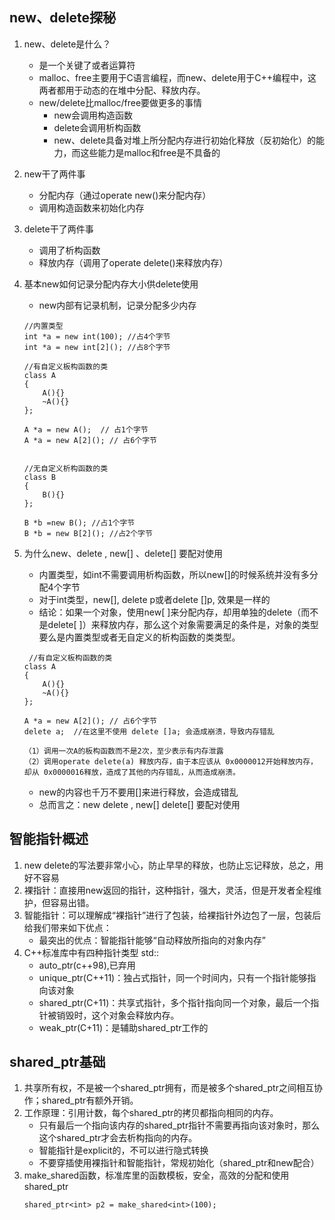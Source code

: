 ## new、delete探秘
1. new、delete是什么？
   * 是一个关键了或者运算符
   * malloc、free主要用于C语言编程，而new、delete用于C++编程中，这两者都用于动态的在堆中分配、释放内存。
   * new/delete比malloc/free要做更多的事情
     * new会调用构造函数
     * delete会调用析构函数
     * new、delete具备对堆上所分配内存进行初始化释放（反初始化）的能力，而这些能力是malloc和free是不具备的
2. new干了两件事
   * 分配内存（通过operate new()来分配内存）
   * 调用构造函数来初始化内存
3. delete干了两件事
   * 调用了析构函数
   * 释放内存（调用了operate delete()来释放内存）
4. 基本new如何记录分配内存大小供delete使用
   * new内部有记录机制，记录分配多少内存
   ```
   //内置类型
   int *a = new int(100); //占4个字节
   int *a = new int[2](); //占8个字节

   //有自定义板构函数的类
   class A
   {
       A(){}
       ~A(){}
   };

   A *a = new A();  // 占1个字节
   A *a = new A[2](); // 占6个字节


   //无自定义析构函数的类
   class B
   {
       B(){}
   };

   B *b =new B(); //占1个字节
   B *b = new B[2](); //占2个字节 
   ```

5. 为什么new、delete , new[] 、delete[] 要配对使用
   * 内置类型，如int不需要调用析构函数，所以new[]的时候系统并没有多分配4个字节
   * 对于int类型，new[], delete p或者delete []p, 效果是一样的
   * 结论：如果一个对象，使用new[ ]来分配内存，却用单独的delete（而不是delete[ ]）来释放内存，那么这个对象需要满足的条件是，对象的类型要么是内置类型或者无自定义的析构函数的类类型。
   ```
    //有自定义板构函数的类
   class A
   {
       A(){}
       ~A(){}
   };

   A *a = new A[2](); // 占6个字节
   delete a;  //在这里不使用 delete []a; 会造成崩溃，导致内存错乱

   （1）调用一次A的板构函数而不是2次，至少表示有内存泄露
   （2）调用operate delete(a) 释放内存，由于本应该从 0x0000012开始释放内存，却从 0x0000016释放，造成了其他的内存错乱，从而造成崩溃。
   ```
   * new的内容也千万不要用[]来进行释放，会造成错乱
   * 总而言之：new delete , new[] delete[] 要配对使用

## 智能指针概述

1. new delete的写法要非常小心，防止早早的释放，也防止忘记释放，总之，用好不容易
2. 裸指针：直接用new返回的指针，这种指针，强大，灵活，但是开发者全程维护，但容易出错。
3. 智能指针：可以理解成“裸指针”进行了包装，给裸指针外边包了一层，包装后给我们带来如下优点：
   * 最突出的优点：智能指针能够“自动释放所指向的对象内存”
4. C++标准库中有四种指针类型 std::
   * auto_ptr(c++98),已弃用
   * unique_ptr(C++11)：独占式指针，同一个时间内，只有一个指针能够指向该对象
   * shared_ptr(C+11)：共享式指针，多个指针指向同一个对象，最后一个指针被销毁时，这个对象会释放内存。
   * weak_ptr(C+11)：是辅助shared_ptr工作的

## shared_ptr基础
1. 共享所有权，不是被一个shared_ptr拥有，而是被多个shared_ptr之间相互协作；shared_ptr有额外开销。
2. 工作原理：引用计数，每个shared_ptr的拷贝都指向相同的内存。
   * 只有最后一个指向该内存的shared_ptr指针不需要再指向该对象时，那么这个shared_ptr才会去析构指向的内存。
   * 智能指针是explicit的，不可以进行隐式转换
   * 不要穿插使用裸指针和智能指针，常规初始化（shared_ptr和new配合）
3. make_shared函数，标准库里的函数模板，安全，高效的分配和使用shared_ptr
   ```
   shared_ptr<int> p2 = make_shared<int>(100);
   ```